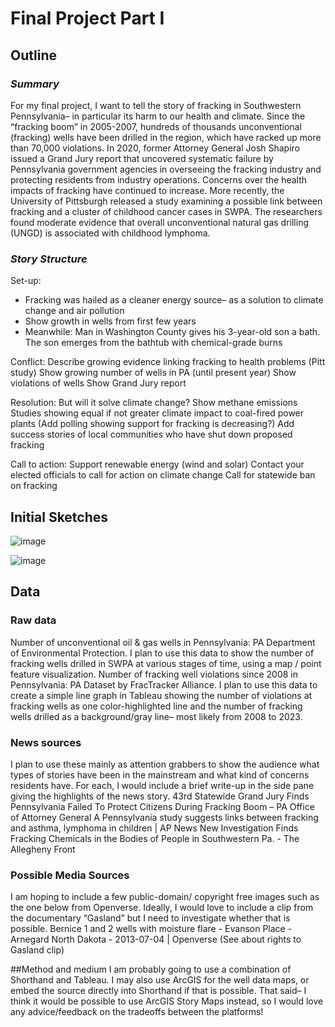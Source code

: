 
# Final Project Part I

## Outline

### _Summary_
For my final project, I want to tell the story of fracking in Southwestern Pennsylvania– in particular its harm to our health and climate. Since the “fracking boom” in 2005-2007, hundreds of thousands unconventional (fracking) wells have been drilled in the region, which have racked up more than 70,000 violations.  In 2020, former Attorney General Josh Shapiro issued a Grand Jury report that uncovered systematic failure by Pennsylvania government agencies in overseeing the fracking industry and protecting residents from industry operations. Concerns over the health impacts of fracking have continued to increase. More recently, the University of Pittsburgh released a study examining a possible link between fracking and a cluster of childhood cancer cases in SWPA. The researchers found moderate evidence that overall unconventional natural gas drilling (UNGD) is associated with childhood lymphoma.

### _Story Structure_

Set-up: 
- Fracking was hailed as a cleaner energy source– as a solution to climate change and air pollution
- Show growth in wells from first few years
- Meanwhile: Man in Washington County gives his 3-year-old son a bath. The son emerges from the bathtub with chemical-grade burns

Conflict:
Describe growing evidence linking fracking to health problems (Pitt study)
Show growing number of wells in PA (until present year)
Show violations of wells
Show Grand Jury report

Resolution:
But will it solve climate change?
Show methane emissions
Studies showing equal if not greater climate impact to coal-fired power plants
(Add polling showing support for fracking is decreasing?)
Add success stories of local communities who have shut down proposed fracking

Call to action:
Support renewable energy (wind and solar)
Contact your elected officials to call for action on climate change
Call for statewide ban on fracking

## Initial Sketches

![image](https://github.com/operfetti/oliviaperfetti-repository/assets/157427926/c6fdf850-a5e0-4236-9fb2-d24215efe319)

![image](https://github.com/operfetti/oliviaperfetti-repository/assets/157427926/d2984641-983d-4c8b-8de2-ed0e291a9f43)

## Data

### Raw data
Number of unconventional oil & gas wells in Pennsylvania: PA Department of Environmental Protection. I plan to use this data to show the number of fracking wells drilled in SWPA at various stages of time, using a map / point feature visualization.
Number of fracking well violations since 2008 in Pennsylvania: PA Dataset by FracTracker Alliance. I plan to use this data to create a simple line graph in Tableau showing the number of violations at fracking wells as one color-highlighted line and the number of fracking wells drilled as a background/gray line– most likely from 2008 to 2023.

### News sources
I plan to use these mainly as attention grabbers to show the audience what types of stories have been in the mainstream and what kind of concerns residents have. For each, I would include a brief write-up in the side pane giving the highlights of the news story.
43rd Statewide Grand Jury Finds Pennsylvania Failed To Protect Citizens During Fracking Boom – PA Office of Attorney General
A Pennsylvania study suggests links between fracking and asthma, lymphoma in children | AP News
New Investigation Finds Fracking Chemicals in the Bodies of People in Southwestern Pa. - The Allegheny Front

### Possible Media Sources
I am hoping to include a few public-domain/ copyright free images such as the one below from Openverse. Ideally, I would love to include a clip from the documentary “Gasland” but I need to investigate whether that is possible.
Bernice 1 and 2 wells with moisture flare - Evanson Place - Arnegard North Dakota - 2013-07-04 | Openverse
(See about rights to Gasland clip)

##Method and medium
I am probably going to use a combination of Shorthand and Tableau. I may also use ArcGIS for the well data maps, or embed the source directly into Shorthand if that is possible.
That said– I think it would be possible to use ArcGIS Story Maps instead, so I would love any advice/feedback on the tradeoffs between the platforms!
